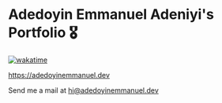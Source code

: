 # Adedoyin Emmanuel Adeniyi's Portfolio 🎖️

[![wakatime](https://wakatime.com/badge/github/Adedoyin-Emmanuel/adedoyinemmanuel.dev.svg)](https://wakatime.com/badge/github/Adedoyin-Emmanuel/adedoyinemmanuel.dev)

<https://adedoyinemmanuel.dev>

Send me a mail at <hi@adedoyinemmanuel.dev>
